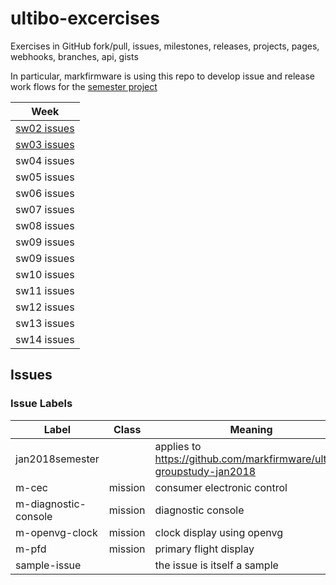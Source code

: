 # ultibo-excercises

Exercises in GitHub fork/pull, issues, milestones, releases, projects, pages, webhooks, branches, api, gists

In particular, markfirmware is using this repo to develop issue and release work flows for the [semester project](https://github.com/markfirmware/ultibo-groupstudy-jan2018)

|Week|
|----|
|[sw02 issues](https://github.com/markfirmware/ultibo-exercises/issues?utf8=%E2%9C%93&q=milestone%3Asw02)|
|[sw03 issues](https://github.com/markfirmware/ultibo-exercises/issues?utf8=%E2%9C%93&q=milestone%3Asw03)|
|sw04 issues|
|sw05 issues|
|sw06 issues|
|sw07 issues|
|sw08 issues|
|sw09 issues|
|sw09 issues|
|sw10 issues|
|sw11 issues|
|sw12 issues|
|sw13 issues|
|sw14 issues|

## Issues

### Issue Labels

|Label|Class|Meaning|
|-----|-----|-------|
|jan2018semester||applies to https://github.com/markfirmware/ultibo-groupstudy-jan2018|
|m-cec|mission|consumer electronic control|
|m-diagnostic-console|mission|diagnostic console|
|m-openvg-clock|mission|clock display using openvg|
|m-pfd|mission|primary flight display|
|sample-issue||the issue is itself a sample|
